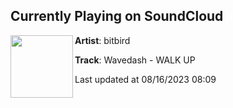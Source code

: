 ## Currently Playing on SoundCloud

[<img align="left" width="100" src="https://i1.sndcdn.com/artworks-2rcvB0Ij1uviLWEu-9zGS8g-t500x500.jpg">](https://soundcloud.com/bitbird/wavedash-walk-up-1?in=bitbird/sets/bitbird-gouldian-finch-5)

**Artist**: bitbird 

**Track**: Wavedash - WALK UP

Last updated at 08/16/2023 08:09
